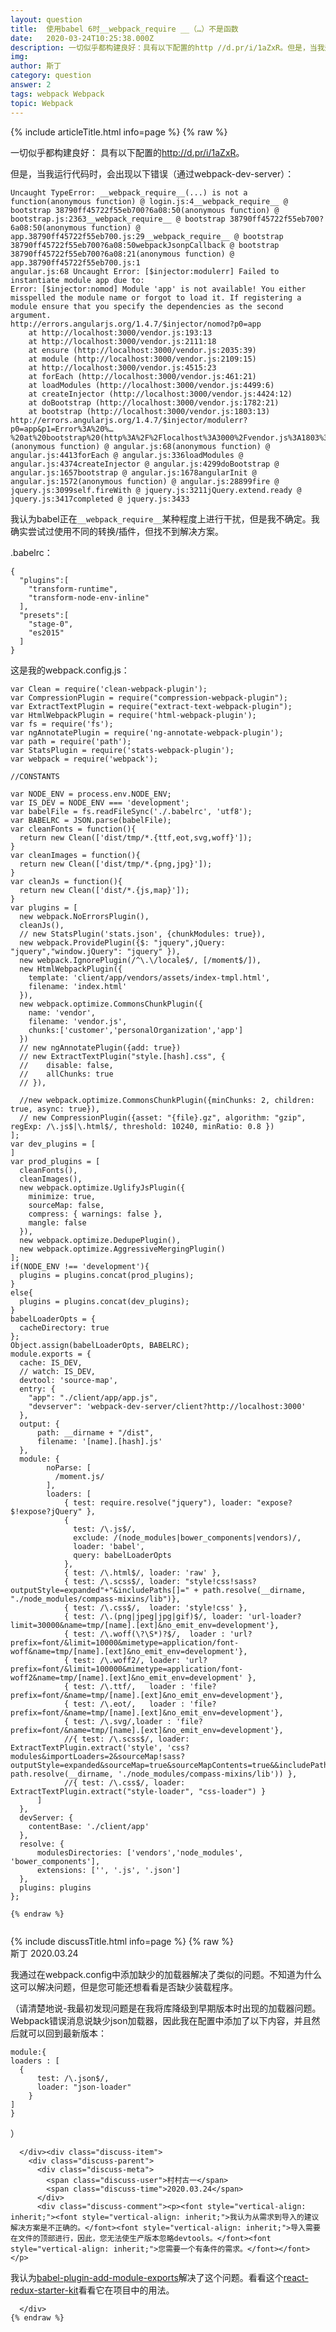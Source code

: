 ```yaml
---
layout: question
title:  使用babel 6时__webpack_require __（…）不是函数
date:   2020-03-24T10:25:38.000Z
description: 一切似乎都构建良好：具有以下配置的http //d.pr/i/1aZxR。但是，当我运行代码时，会出现以下错误（通过webpack-dev-serv...
img: 
author: 斯丁
category: question
answer: 2
tags: webpack Webpack
topic: Webpack
---
```

<div class="article-root">
  <div class="article">
    {% include articleTitle.html info=page %}
    {% raw %}
    <div class="article-content"><p><font style="vertical-align: inherit;"><font style="vertical-align: inherit;">一切似乎都构建良好：</font><font style="vertical-align: inherit;">
具有以下配置的</font></font><a href="http://d.pr/i/1aZxR"><font style="vertical-align: inherit;"><font style="vertical-align: inherit;">http://d.pr/i/1aZxR</font></font></a><font style="vertical-align: inherit;"><font style="vertical-align: inherit;">。</font></font></p>

<p><font style="vertical-align: inherit;"><font style="vertical-align: inherit;">但是，当我运行代码时，会出现以下错误（通过webpack-dev-server）：</font></font></p>

<pre><code>Uncaught TypeError: __webpack_require__(...) is not a function(anonymous function) @ login.js:4__webpack_require__ @ bootstrap 38790ff45722f55eb700?6a08:50(anonymous function) @ bootstrap.js:2363__webpack_require__ @ bootstrap 38790ff45722f55eb700?6a08:50(anonymous function) @ app.38790ff45722f55eb700.js:29__webpack_require__ @ bootstrap 38790ff45722f55eb700?6a08:50webpackJsonpCallback @ bootstrap 38790ff45722f55eb700?6a08:21(anonymous function) @ app.38790ff45722f55eb700.js:1<font></font>
angular.js:68 Uncaught Error: [$injector:modulerr] Failed to instantiate module app due to:<font></font>
Error: [$injector:nomod] Module 'app' is not available! You either misspelled the module name or forgot to load it. If registering a module ensure that you specify the dependencies as the second argument.<font></font>
http://errors.angularjs.org/1.4.7/$injector/nomod?p0=app<font></font>
    at http://localhost:3000/vendor.js:193:13<font></font>
    at http://localhost:3000/vendor.js:2111:18<font></font>
    at ensure (http://localhost:3000/vendor.js:2035:39)<font></font>
    at module (http://localhost:3000/vendor.js:2109:15)<font></font>
    at http://localhost:3000/vendor.js:4515:23<font></font>
    at forEach (http://localhost:3000/vendor.js:461:21)<font></font>
    at loadModules (http://localhost:3000/vendor.js:4499:6)<font></font>
    at createInjector (http://localhost:3000/vendor.js:4424:12)<font></font>
    at doBootstrap (http://localhost:3000/vendor.js:1782:21)<font></font>
    at bootstrap (http://localhost:3000/vendor.js:1803:13)<font></font>
http://errors.angularjs.org/1.4.7/$injector/modulerr?p0=app&amp;p1=Error%3A%20%…%20at%20bootstrap%20(http%3A%2F%2Flocalhost%3A3000%2Fvendor.js%3A1803%3A13)(anonymous function) @ angular.js:68(anonymous function) @ angular.js:4413forEach @ angular.js:336loadModules @ angular.js:4374createInjector @ angular.js:4299doBootstrap @ angular.js:1657bootstrap @ angular.js:1678angularInit @ angular.js:1572(anonymous function) @ angular.js:28899fire @ jquery.js:3099self.fireWith @ jquery.js:3211jQuery.extend.ready @ jquery.js:3417completed @ jquery.js:3433<font></font>
</code></pre>

<p><font style="vertical-align: inherit;"><font style="vertical-align: inherit;">我认为babel正在</font></font><code>__webpack_require__</code><font style="vertical-align: inherit;"><font style="vertical-align: inherit;">某种程度上进行</font><font style="vertical-align: inherit;">干扰，</font><font style="vertical-align: inherit;">但是我不确定。</font><font style="vertical-align: inherit;">我确实尝试过使用不同的转换/插件，但找不到解决方案。</font></font></p>

<p><font style="vertical-align: inherit;"><font style="vertical-align: inherit;">.babelrc：</font></font></p>

<pre><code>{<font></font>
  "plugins":[<font></font>
    "transform-runtime",<font></font>
    "transform-node-env-inline"<font></font>
  ],<font></font>
  "presets":[<font></font>
    "stage-0",<font></font>
    "es2015"<font></font>
  ]<font></font>
}<font></font>
</code></pre>

<p><font style="vertical-align: inherit;"><font style="vertical-align: inherit;">这是我的webpack.config.js：</font></font></p>

<pre><code>var Clean = require('clean-webpack-plugin');<font></font>
var CompressionPlugin = require("compression-webpack-plugin");<font></font>
var ExtractTextPlugin = require("extract-text-webpack-plugin");<font></font>
var HtmlWebpackPlugin = require('html-webpack-plugin');<font></font>
var fs = require('fs');<font></font>
var ngAnnotatePlugin = require('ng-annotate-webpack-plugin');<font></font>
var path = require('path');<font></font>
var StatsPlugin = require('stats-webpack-plugin');<font></font>
var webpack = require('webpack');<font></font>
<font></font>
//CONSTANTS<font></font>
<font></font>
var NODE_ENV = process.env.NODE_ENV;<font></font>
var IS_DEV = NODE_ENV === 'development';<font></font>
var babelFile = fs.readFileSync('./.babelrc', 'utf8');<font></font>
var BABELRC = JSON.parse(babelFile);<font></font>
var cleanFonts = function(){<font></font>
  return new Clean(['dist/tmp/*.{ttf,eot,svg,woff}']);<font></font>
}<font></font>
var cleanImages = function(){<font></font>
  return new Clean(['dist/tmp/*.{png,jpg}']);<font></font>
}<font></font>
var cleanJs = function(){<font></font>
  return new Clean(['dist/*.{js,map}']);<font></font>
}<font></font>
var plugins = [<font></font>
  new webpack.NoErrorsPlugin(),<font></font>
  cleanJs(),<font></font>
  // new StatsPlugin('stats.json', {chunkModules: true}),<font></font>
  new webpack.ProvidePlugin({$: "jquery",jQuery: "jquery","window.jQuery": "jquery" }),<font></font>
  new webpack.IgnorePlugin(/^\.\/locale$/, [/moment$/]),<font></font>
  new HtmlWebpackPlugin({<font></font>
    template: 'client/app/vendors/assets/index-tmpl.html',<font></font>
    filename: 'index.html'<font></font>
  }),<font></font>
  new webpack.optimize.CommonsChunkPlugin({<font></font>
    name: 'vendor',<font></font>
    filename: 'vendor.js',<font></font>
    chunks:['customer','personalOrganization','app']<font></font>
  })<font></font>
  // new ngAnnotatePlugin({add: true})<font></font>
  // new ExtractTextPlugin("style.[hash].css", {<font></font>
  //    disable: false,<font></font>
  //    allChunks: true<font></font>
  // }),<font></font>
<font></font>
  //new webpack.optimize.CommonsChunkPlugin({minChunks: 2, children: true, async: true}),<font></font>
  // new CompressionPlugin({asset: "{file}.gz", algorithm: "gzip", regExp: /\.js$|\.html$/, threshold: 10240, minRatio: 0.8 })<font></font>
];<font></font>
var dev_plugins = [<font></font>
]<font></font>
var prod_plugins = [<font></font>
  cleanFonts(),<font></font>
  cleanImages(),<font></font>
  new webpack.optimize.UglifyJsPlugin({<font></font>
    minimize: true,<font></font>
    sourceMap: false,<font></font>
    compress: { warnings: false },<font></font>
    mangle: false<font></font>
  }),<font></font>
  new webpack.optimize.DedupePlugin(),<font></font>
  new webpack.optimize.AggressiveMergingPlugin()<font></font>
];<font></font>
if(NODE_ENV !== 'development'){<font></font>
  plugins = plugins.concat(prod_plugins);<font></font>
}<font></font>
else{<font></font>
  plugins = plugins.concat(dev_plugins);<font></font>
}<font></font>
babelLoaderOpts = {<font></font>
  cacheDirectory: true<font></font>
};<font></font>
Object.assign(babelLoaderOpts, BABELRC);<font></font>
module.exports = {<font></font>
  cache: IS_DEV,<font></font>
  // watch: IS_DEV,<font></font>
  devtool: 'source-map',<font></font>
  entry: {<font></font>
    "app": "./client/app/app.js",<font></font>
    "devserver": 'webpack-dev-server/client?http://localhost:3000'<font></font>
  },<font></font>
  output: {<font></font>
      path: __dirname + "/dist",<font></font>
      filename: '[name].[hash].js'<font></font>
  },<font></font>
  module: {<font></font>
        noParse: [<font></font>
          /moment.js/<font></font>
        ],<font></font>
        loaders: [<font></font>
            { test: require.resolve("jquery"), loader: "expose?$!expose?jQuery" },<font></font>
            {<font></font>
              test: /\.js$/,<font></font>
              exclude: /(node_modules|bower_components|vendors)/,<font></font>
              loader: 'babel',<font></font>
              query: babelLoaderOpts<font></font>
            },<font></font>
            { test: /\.html$/, loader: 'raw' },<font></font>
            { test: /\.scss$/, loader: "style!css!sass?outputStyle=expanded"+"&amp;includePaths[]=" + path.resolve(__dirname, "./node_modules/compass-mixins/lib")},<font></font>
            { test: /\.css$/,  loader: 'style!css' },<font></font>
            { test: /\.(png|jpeg|jpg|gif)$/, loader: 'url-loader?limit=30000&amp;name=tmp/[name].[ext]&amp;no_emit_env=development'},<font></font>
            { test: /\.woff(\?\S*)?$/,  loader : 'url?prefix=font/&amp;limit=10000&amp;mimetype=application/font-woff&amp;name=tmp/[name].[ext]&amp;no_emit_env=development'},<font></font>
            { test: /\.woff2/, loader: 'url?prefix=font/&amp;limit=100000&amp;mimetype=application/font-woff2&amp;name=tmp/[name].[ext]&amp;no_emit_env=development' },<font></font>
            { test: /\.ttf/,   loader : 'file?prefix=font/&amp;name=tmp/[name].[ext]&amp;no_emit_env=development'},<font></font>
            { test: /\.eot/,   loader : 'file?prefix=font/&amp;name=tmp/[name].[ext]&amp;no_emit_env=development'},<font></font>
            { test: /\.svg/,loader : 'file?prefix=font/&amp;name=tmp/[name].[ext]&amp;no_emit_env=development'},<font></font>
            //{ test: /\.scss$/, loader: ExtractTextPlugin.extract('style', 'css?modules&amp;importLoaders=2&amp;sourceMap!sass?outputStyle=expanded&amp;sourceMap=true&amp;sourceMapContents=true&amp;&amp;includePaths[]='+ path.resolve(__dirname, './node_modules/compass-mixins/lib')) },<font></font>
            //{ test: /\.css$/, loader: ExtractTextPlugin.extract("style-loader", "css-loader") }<font></font>
      ]<font></font>
  },<font></font>
  devServer: {<font></font>
    contentBase: './client/app'<font></font>
  },<font></font>
  resolve: {<font></font>
      modulesDirectories: ['vendors','node_modules', 'bower_components'],<font></font>
      extensions: ['', '.js', '.json']<font></font>
  },<font></font>
  plugins: plugins<font></font>
};<font></font>
</code></pre></div>
    {% endraw %}
  </div>
  <p style="height: 0;width:0;overflow: hidden;"> 第3649篇《使用babel 6时__webpack_require __（…）不是函数》来自Winter(https://github.com/aiyld/aiyld.github.io)的站点</p>
  <div class="discuss-wrapper">
    {% include discussTitle.html info=page %}
    {% raw %}
    <div class="discuss-item">
        <div class="discuss-parent">
          <div class="discuss-meta">
            <span class="discuss-user">斯丁</span>
            <span class="discuss-time">2020.03.24</span>
          </div>
          <div class="discuss-comment"><p><font style="vertical-align: inherit;"><font style="vertical-align: inherit;">我通过在webpack.config中添加缺少的加载器解决了类似的问题。</font><font style="vertical-align: inherit;">不知道为什么这可以解决问题，但是您可能还想看看是否缺少装载程序。</font></font></p>

<p><font style="vertical-align: inherit;"><font style="vertical-align: inherit;">（请清楚地说-我最初发现问题是在我将库降级到早期版本时出现的加载器问题。Webpack错误消息说缺少json加载器，因此我在配置中添加了以下内容，并且然后就可以回到最新版本：</font></font></p>

<pre><code>module:{<font></font>
loaders : [<font></font>
  {<font></font>
      test: /\.json$/,<font></font>
      loader: "json-loader"<font></font>
    }<font></font>
]<font></font>
}<font></font>
</code></pre>

<p><font style="vertical-align: inherit;"><font style="vertical-align: inherit;">）</font></font></p></div>
        </div>
        
      </div><div class="discuss-item">
        <div class="discuss-parent">
          <div class="discuss-meta">
            <span class="discuss-user">村村古一</span>
            <span class="discuss-time">2020.03.24</span>
          </div>
          <div class="discuss-comment"><p><font style="vertical-align: inherit;"><font style="vertical-align: inherit;">我认为从需求到导入的建议解决方案是不正确的。</font><font style="vertical-align: inherit;">导入需要在文件的顶部进行，因此，您无法使生产版本忽略devtools。</font><font style="vertical-align: inherit;">您需要一个有条件的需求。</font></font></p>

<p><font style="vertical-align: inherit;"><font style="vertical-align: inherit;">我认为</font></font><a href="https://github.com/59naga/babel-plugin-add-module-exports" rel="nofollow"><font style="vertical-align: inherit;"><font style="vertical-align: inherit;">babel-plugin-add-module-exports</font></font></a><font style="vertical-align: inherit;"><font style="vertical-align: inherit;">解决了这个问题。</font><font style="vertical-align: inherit;">看看这个</font></font><a href="https://github.com/davezuko/react-redux-starter-kit" rel="nofollow"><font style="vertical-align: inherit;"><font style="vertical-align: inherit;">react-redux-starter-kit</font></font></a><font style="vertical-align: inherit;"><font style="vertical-align: inherit;">看看它在项目中的用法。</font></font></p></div>
        </div>
        
      </div>
    {% endraw %}
  </div>
<div>
